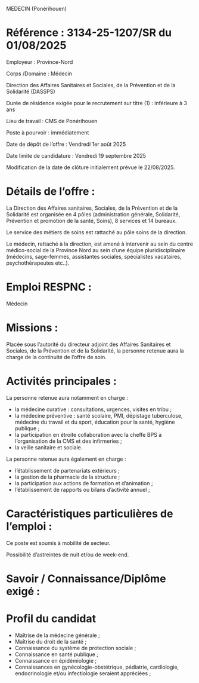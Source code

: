 
MEDECIN (Ponérihouen)

# Référence : 3134-25-1207/SR du 01/08/2025

Employeur : Province-Nord

Corps /Domaine : Médecin

Direction des Affaires Sanitaires et Sociales, de la Prévention et de la Solidarité (DASSPS)

Durée de résidence exigée pour le recrutement sur titre (1) : inférieure à 3 ans

Lieu de travail : CMS de Ponérihouen

Poste à pourvoir : immédiatement

Date de dépôt de l’offre : Vendredi 1er août 2025

Date limite de candidature : Vendredi 19 septembre 2025

Modification de la date de clôture initialement prévue le 22/08/2025.

# Détails de l’offre :

La Direction des Affaires sanitaires, Sociales, de la Prévention et de la Solidarité est organisée en 4 pôles (administration générale, Solidarité, Prévention et promotion de la santé, Soins), 8 services et 14 bureaux.

Le service des métiers de soins est rattaché au pôle soins de la direction.

Le médecin, rattaché à la direction, est amené à intervenir au sein du centre médico-social de la Province Nord au sein d’une équipe pluridisciplinaire (médecins, sage-femmes, assistantes sociales, spécialistes vacataires, psychothérapeutes etc..).

# Emploi RESPNC :

Médecin

# Missions :

Placée sous l’autorité du directeur adjoint des Affaires Sanitaires et Sociales, de la Prévention et de la Solidarité, la personne retenue aura la charge de la continuité de l’offre de soin.

# Activités principales :

La personne retenue aura notamment en charge :

- la médecine curative : consultations, urgences, visites en tribu ;
- la médecine préventive : santé scolaire, PMI, dépistage tuberculose, médecine du travail et du sport, éducation pour la santé, hygiène publique ;
- la participation en étroite collaboration avec la cheffe BPS à l’organisation de la CMS et des infirmeries ;
- la veille sanitaire et sociale.

La personne retenue aura également en charge :

- l’établissement de partenariats extérieurs ;
- la gestion de la pharmacie de la structure ;
- la participation aux actions de formation et d’animation ;
- l’établissement de rapports ou bilans d’activité annuel ;

# Caractéristiques particulières de l’emploi :

Ce poste est soumis à mobilité de secteur.

Possibilité d’astreintes de nuit et/ou de week-end.

# Savoir / Connaissance/Diplôme exigé :

# Profil du candidat

- Maîtrise de la médecine générale ;
- Maîtrise du droit de la santé ;
- Connaissance du système de protection sociale ;
- Connaissance en santé publique ;
- Connaissance en épidémiologie ;
- Connaissances en gynécologie-obstétrique, pédiatrie, cardiologie, endocrinologie et/ou infectiologie seraient appréciées ;


